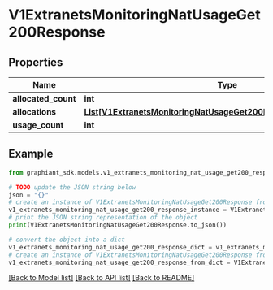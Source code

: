 # V1ExtranetsMonitoringNatUsageGet200Response


## Properties

Name | Type | Description | Notes
------------ | ------------- | ------------- | -------------
**allocated_count** | **int** |  | [optional] 
**allocations** | [**List[V1ExtranetsMonitoringNatUsageGet200ResponseAllocationsInner]**](V1ExtranetsMonitoringNatUsageGet200ResponseAllocationsInner.md) |  | [optional] 
**usage_count** | **int** |  | [optional] 

## Example

```python
from graphiant_sdk.models.v1_extranets_monitoring_nat_usage_get200_response import V1ExtranetsMonitoringNatUsageGet200Response

# TODO update the JSON string below
json = "{}"
# create an instance of V1ExtranetsMonitoringNatUsageGet200Response from a JSON string
v1_extranets_monitoring_nat_usage_get200_response_instance = V1ExtranetsMonitoringNatUsageGet200Response.from_json(json)
# print the JSON string representation of the object
print(V1ExtranetsMonitoringNatUsageGet200Response.to_json())

# convert the object into a dict
v1_extranets_monitoring_nat_usage_get200_response_dict = v1_extranets_monitoring_nat_usage_get200_response_instance.to_dict()
# create an instance of V1ExtranetsMonitoringNatUsageGet200Response from a dict
v1_extranets_monitoring_nat_usage_get200_response_from_dict = V1ExtranetsMonitoringNatUsageGet200Response.from_dict(v1_extranets_monitoring_nat_usage_get200_response_dict)
```
[[Back to Model list]](../README.md#documentation-for-models) [[Back to API list]](../README.md#documentation-for-api-endpoints) [[Back to README]](../README.md)


